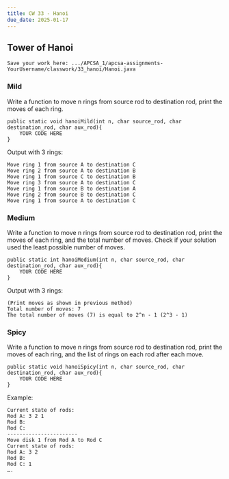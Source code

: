 ```yaml
---
title: CW 33 - Hanoi
due_date: 2025-01-17
---
```


## Tower of Hanoi

`Save your work here: .../APCSA_1/apcsa-assignments-YourUsername/classwork/33_hanoi/Hanoi.java`

### Mild

Write a function to move n rings from source rod to destination rod, print the moves of each ring. 
```
public static void hanoiMild(int n, char source_rod, char destination_rod, char aux_rod){
	YOUR CODE HERE
}
```

Output with 3 rings:
```
Move ring 1 from source A to destination C
Move ring 2 from source A to destination B
Move ring 1 from source C to destination B
Move ring 3 from source A to destination C
Move ring 1 from source B to destination A
Move ring 2 from source B to destination C
Move ring 1 from source A to destination C
```

### Medium

Write a function to move n rings from source rod to destination rod, print the moves of each ring, and the total number of moves. Check if your solution used the least possible number of moves.

```
public static int hanoiMedium(int n, char source_rod, char destination_rod, char aux_rod){
	YOUR CODE HERE
}
```

Output with 3 rings:

```
(Print moves as shown in previous method)
Total number of moves: 7
The total number of moves (7) is equal to 2^n - 1 (2^3 - 1)
```

### Spicy

Write a function to move n rings from source rod to destination rod, print the moves of each ring, and the list of rings on each rod after each move.

```
public static void hanoiSpicy(int n, char source_rod, char destination_rod, char aux_rod){
	YOUR CODE HERE
}
```

Example:

```
Current state of rods:
Rod A: 3 2 1
Rod B:
Rod C:
-----------------------
Move disk 1 from Rod A to Rod C
Current state of rods:
Rod A: 3 2
Rod B:
Rod C: 1
….
```
